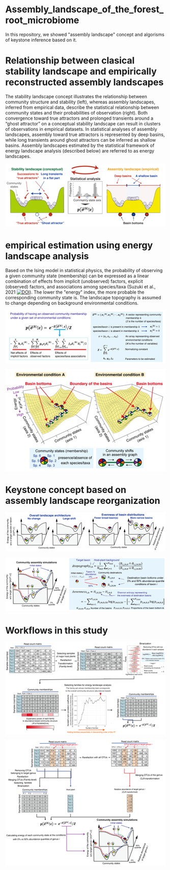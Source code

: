 # Assembly_landscape_of_the_forest_root_microbiome
In this repository, we showed "assembly landscape" concept and algorisms of keystone inference based on it.

# Relationship between clasical stability landscape and empirically reconstructed assembly landscapes
The stability landscape concept illustrates the relationship between community structure and stability (left), whereas assembly landscapes, inferred from empirical data, describe the statistical relationship between community states and their probabilities of observation (right). Both convergence toward true attractors and prolonged transients around a “ghost attractor” on a conceptual stability landscape can result in clusters of observations in empirical datasets. In statistical analyses of assembly landscapes, assembly toward true attractors is represented by deep basins, while long transients around ghost attractors can be inferred as shallow basins. Assembly landscapes estimated by the statistical framework of energy landscape analysis (described below) are referred to as energy landscapes.

![Stability landscape concept and empirically reconstructed assembly landscapes.](figures/Fig1a_assemblylandscape_concept.png)

# empirical estimation using energy landscape analysis
Based on the Ising model in statistical physics, the probability of observing a given community state (membership) can be expressed as a linear combination of effects from implicit (unobserved) factors, explicit (observed) factors, and associations among species/taxa (Suzuki et al., 2021 [![DOI](https://img.shields.io/badge/DOI-10.1002%2Fecm.1469-blue.svg)](https://doi.org/10.1002/ecm.1469)). 
The lower the "energy" index, the more probable the corresponding community state is. The landscape topography is assumed to change depending on background environmental conditions.

![Model of energy landscape analysis](figures/Fig1b_model.png)

![Statistically inferred assembly landscapes](figures/Fig1c_inferred_landscapes.png)

# Keystone concept based on assembly landscape reorganization
![Large shift in assembly landscape](figures/Fig1de_landchange_concept.png)

![Keystone indexes](figures/Fig1g_indexes.png)

# Workflows in this study
![Energylandscape estimation](figures/FigS1a_ela_prep.png)

![statistical inference of keystone taxa](figures/FigS1b_explore_keytstone.png)
